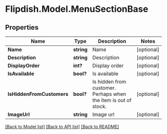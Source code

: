 # Flipdish.Model.MenuSectionBase
## Properties

Name | Type | Description | Notes
------------ | ------------- | ------------- | -------------
**Name** | **string** | Name | [optional] 
**Description** | **string** | Description | [optional] 
**DisplayOrder** | **int?** | Display order | [optional] 
**IsAvailable** | **bool?** | Is available | [optional] 
**IsHiddenFromCustomers** | **bool?** | Is hidden from customer. Perhaps when the item is out of stock. | [optional] 
**ImageUrl** | **string** | Image url | [optional] 

[[Back to Model list]](../README.md#documentation-for-models) [[Back to API list]](../README.md#documentation-for-api-endpoints) [[Back to README]](../README.md)

